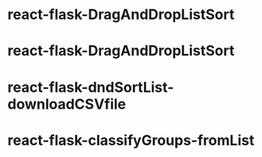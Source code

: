 # react-flask-DragAndDropListSort
# react-flask-DragAndDropListSort
# react-flask-dndSortList-downloadCSVfile
# react-flask-classifyGroups-fromList
